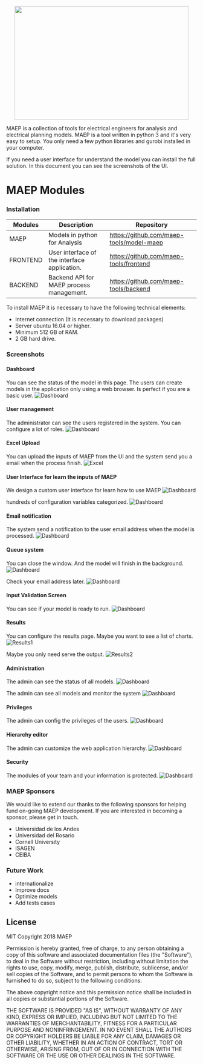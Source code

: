 
<p align="center">
    <img width="460" height="300" src="https://maep-tools.github.io/landing-page/assets/img/theme/Vector.svg">
</p>
MAEP is a collection of tools for electrical engineers for analysis and electrical planning models. MAEP is a tool written in python 3 and it's very easy to setup.  You only need a few python libraries and gurobi installed in your computer.

If you need a user interface for understand the model you can install the full solution.
In this document you can see the screenshots of the UI.



# MAEP Modules

### Installation

| Modules | Description | Repository |
|--|--|--|
| MAEP  |Models in python for Analysis|https://github.com/maep-tools/model-maep|
| FRONTEND  |User interface of the interface application.|https://github.com/maep-tools/frontend|
| BACKEND  |Backend API for MAEP process management.|https://github.com/maep-tools/backend|

To install MAEP it is necessary to have the following technical elements:

- Internet connection (It is necessary to download packages)
- Server ubuntu 16.04 or higher.
- Minimum 512 GB of RAM.
- 2 GB hard drive.

### Screenshots
#### Dashboard
You can see the status of the model in this page. The users can create models in the application only using a web browser.
Is perfect if you are a basic user. 
![Dashboard](https://raw.githubusercontent.com/maep-tools/maep-documentation/master/screenshots/dashboard.png)


#### User management
The administrator can see the users registered in the system. You can configure a lot of roles.
![Dashboard](https://raw.githubusercontent.com/maep-tools/maep-documentation/master/screenshots/users.png)


#### Excel Upload
You can upload the inputs of MAEP from the UI and the system send you a email when the process finish.
![Excel](https://raw.githubusercontent.com/maep-tools/maep-documentation/master/screenshots/excel.png)


#### User Interface for learn the inputs of MAEP
We design a custom user interface for learn how to use MAEP
![Dashboard](https://raw.githubusercontent.com/maep-tools/maep-documentation/master/screenshots/demand.png)

hundreds of configuration variables categorized.
![Dashboard](https://raw.githubusercontent.com/maep-tools/maep-documentation/master/screenshots/form.png)


#### Email notification
The system send a notification to the user email address when the model is processed.
![Dashboard](https://raw.githubusercontent.com/maep-tools/maep-documentation/master/screenshots/email.png)

#### Queue system
You can close the window. And the model will finish in the background.
![Dashboard](https://raw.githubusercontent.com/maep-tools/maep-documentation/master/screenshots/loading.png)

Check your email address later.
![Dashboard](https://raw.githubusercontent.com/maep-tools/maep-documentation/master/screenshots/queue1.png)

#### Input Validation Screen
You can see if your model is ready to run.
![Dashboard](https://raw.githubusercontent.com/maep-tools/maep-documentation/master/screenshots/validation.png)

#### Results
You can configure the results page. Maybe you want to see a list of charts.
![Results1](https://raw.githubusercontent.com/maep-tools/maep-documentation/master/screenshots/results.png)

Maybe you only need serve the output. 
![Results2](https://raw.githubusercontent.com/maep-tools/maep-documentation/master/screenshots/results2.png)

#### Administration

The admin can see the status of all models.
![Dashboard](https://raw.githubusercontent.com/maep-tools/maep-documentation/master/screenshots/admin.png)

The admin can see all models and monitor the system
![Dashboard](https://raw.githubusercontent.com/maep-tools/maep-documentation/master/screenshots/logs.png)

#### Privileges
The admin can config the privileges of the users.
![Dashboard](https://raw.githubusercontent.com/maep-tools/maep-documentation/master/screenshots/privileges.png)

#### Hierarchy editor
The admin can customize the web application hierarchy.
![Dashboard](https://raw.githubusercontent.com/maep-tools/maep-documentation/master/screenshots/categories.png)


#### Security
The modules of your team and your information is protected.
![Dashboard](https://raw.githubusercontent.com/maep-tools/maep-documentation/master/screenshots/login.png)

### MAEP Sponsors
We would like to extend our thanks to the following sponsors for helping fund on-going MAEP development. If you are interested in becoming a sponsor, please get in touch.

-   Universidad de los Andes
-   Universidad del Rosario
-   Cornell University
-   ISAGEN
-   CEIBA


### Future Work
-   internationalize
-   Improve docs
-   Optimize models
-   Add tests cases


License
----
MIT
Copyright 2018 MAEP

Permission is hereby granted, free of charge, to any person obtaining a copy of this software and associated documentation files (the "Software"), to deal in the Software without restriction, including without limitation the rights to use, copy, modify, merge, publish, distribute, sublicense, and/or sell copies of the Software, and to permit persons to whom the Software is furnished to do so, subject to the following conditions:

The above copyright notice and this permission notice shall be included in all copies or substantial portions of the Software.

THE SOFTWARE IS PROVIDED "AS IS", WITHOUT WARRANTY OF ANY KIND, EXPRESS OR IMPLIED, INCLUDING BUT NOT LIMITED TO THE WARRANTIES OF MERCHANTABILITY, FITNESS FOR A PARTICULAR PURPOSE AND NONINFRINGEMENT. IN NO EVENT SHALL THE AUTHORS OR COPYRIGHT HOLDERS BE LIABLE FOR ANY CLAIM, DAMAGES OR OTHER LIABILITY, WHETHER IN AN ACTION OF CONTRACT, TORT OR OTHERWISE, ARISING FROM, OUT OF OR IN CONNECTION WITH THE SOFTWARE OR THE USE OR OTHER DEALINGS IN THE SOFTWARE.


